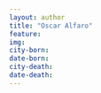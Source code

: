 ```yaml
---
layout: author
title: "Oscar Alfaro"
feature: 
img:
city-born: 
date-born: 
city-death: 
date-death:
---
```


